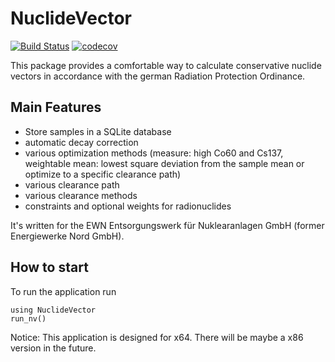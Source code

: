 # NuclideVector

[![Build Status](https://travis-ci.org/Ph0non/NuclideVector.svg?branch=master)](https://travis-ci.org/Ph0non/NuclideVector)
  [![codecov](https://codecov.io/gh/Ph0non/NuclideVector/branch/master/graph/badge.svg)](https://codecov.io/gh/Ph0non/NuclideVector)

This package provides a comfortable way to calculate conservative nuclide vectors in accordance with the german Radiation Protection Ordinance.

## Main Features
- Store samples in a SQLite database
- automatic decay correction
- various optimization methods (measure: high Co60 and Cs137, weightable mean: lowest square deviation from the sample mean or optimize to a specific clearance path)
- various clearance path
- various clearance methods
- constraints and optional weights for radionuclides

It's written for the EWN Entsorgungswerk für Nuklearanlagen GmbH (former Energiewerke Nord GmbH).

## How to start
To run the application run
```
using NuclideVector
run_nv()
```

Notice: This application is designed for x64. There will be maybe a x86 version in the future.
